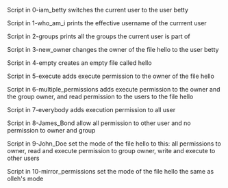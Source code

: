Script in 0-iam_betty switches the current user to the user betty

Script in 1-who_am_i prints the effective username of the currrent
user

Script in 2-groups prints all the groups the current user is part 
of

Script in 3-new_owner changes the owner of the file hello to the
user betty

Script in 4-empty creates an empty file called hello

Script in 5-execute adds execute permission to the owner of the
file hello

Script in 6-multiple_permissions adds execute permission to the
owner and the group owner, and read permission to the users to
the file hello

Script in 7-everybody adds execution permission to all user

Script in 8-James_Bond allow all permission to other user and 
no permission to owner and group

Script in 9-John_Doe set the mode of the file hello to this:
all permissions to owner, read and execute permission to group
owner, write and execute to other users

Script in 10-mirror_permissions set the mode of the file hello
the same as olleh's mode
